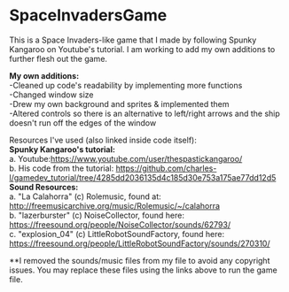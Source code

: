 # SpaceInvadersGame
This is a Space Invaders-like game that I made by following Spunky Kangaroo on Youtube's tutorial. I am working to add my own additions to further flesh out the game.

<b>My own additions:<br></b>
-Cleaned up code's readability by implementing more functions<br>
-Changed window size<br>
-Drew my own background and sprites & implemented them<br>
-Altered controls so there is an alternative to left/right arrows and the ship doesn't run off the edges of the window<br>

Resources I've used (also linked inside code itself):<br>
<b>Spunky Kangaroo's tutorial:<br></b>
  a. Youtube:https://www.youtube.com/user/thespastickangaroo/<br>
  b. His code from the tutorial: https://github.com/charles-l/gamedev_tutorial/tree/4285dd2036135d4c185d30e753a175ae77dd12d5<br>
<b>Sound Resources:<br></b>
  a. "La Calahorra" (c) Rolemusic, found at: http://freemusicarchive.org/music/Rolemusic/~/calahorra<br>
  b. "lazerburster" (c) NoiseCollector, found here: https://freesound.org/people/NoiseCollector/sounds/62793/<Br>
  c. "explosion_04" (c) LittleRobotSoundFactory, found here: https://freesound.org/people/LittleRobotSoundFactory/sounds/270310/<br>

**I removed the sounds/music files from my file to avoid any copyright issues. You may replace these files using the links above to run the game file.
